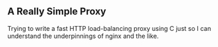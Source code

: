A Really Simple Proxy
---------------------

Trying to write a fast HTTP load-balancing proxy using C just so I can understand the 
underpinnings of nginx and the like.
